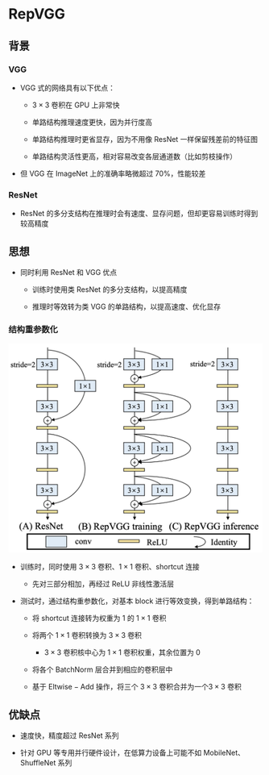 # $\mathrm{RepVGG}$

## 背景

### $\mathrm{VGG}$

- $\mathrm{VGG}$ 式的网络具有以下优点：

  - $\mathrm{3 \times 3}$ 卷积在 $\mathrm{GPU}$ 上非常快

  - 单路结构推理速度更快，因为并行度高

  - 单路结构推理时更省显存，因为不用像 $\mathrm{ResNet}$ 一样保留残差前的特征图

  - 单路结构灵活性更高，相对容易改变各层通道数（比如剪枝操作）

- 但 $\mathrm{VGG}$ 在 $\mathrm{ImageNet}$ 上的准确率略微超过 $70\%$，性能较差

### $\mathrm{ResNet}$

- $\mathrm{ResNet}$ 的多分支结构在推理时会有速度、显存问题，但却更容易训练时得到较高精度

## 思想

- 同时利用 $\mathrm{ResNet}$ 和 $\mathrm{VGG}$ 优点

  - 训练时使用类 $\mathrm{ResNet}$ 的多分支结构，以提高精度

  - 推理时等效转为类 $\mathrm{VGG}$ 的单路结构，以提高速度、优化显存

### 结构重参数化

<center>
<img src="images/repvgg.png"/>
</center>

- 训练时，同时使用 $\mathrm{3 \times 3}$ 卷积、$\mathrm{1 \times 1}$ 卷积、$\mathrm{shortcut}$ 连接

  - 先对三部分相加，再经过 $\mathrm{ReLU}$ 非线性激活层

- 测试时，通过结构重参数化，对基本 $\mathrm{block}$ 进行等效变换，得到单路结构：

  - 将 $\mathrm{shortcut}$ 连接转为权重为 $1$ 的 $\mathrm{1 \times 1}$ 卷积

  - 将两个 $\mathrm{1 \times 1}$ 卷积转换为 $\mathrm{3 \times 3}$ 卷积

    - $\mathrm{3 \times 3}$ 卷积核中心为 $\mathrm{1 \times 1}$ 卷积权重，其余位置为 $0$

  - 将各个 $\mathrm{BatchNorm}$ 层合并到相应的卷积层中

  - 基于 $\mathrm{Eltwise-Add}$ 操作，将三个 $\mathrm{3 \times 3}$ 卷积合并为一个$\mathrm{3 \times 3}$ 卷积

## 优缺点

- 速度快，精度超过 $\mathrm{ResNet}$ 系列

- 针对 $\mathrm{GPU}$ 等专用并行硬件设计，在低算力设备上可能不如 $\mathrm{MobileNet}$、$\mathrm{ShuffleNet}$ 系列